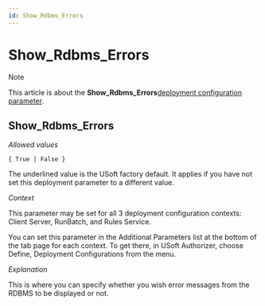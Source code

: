 ```yaml
---
id: Show_Rdbms_Errors
---
```


# Show_Rdbms_Errors



> [!NOTE]
> This article is about the **Show_Rdbms_Errors**[deployment configuration parameter](/docs/Authorisation_and_access/Deployment_configurations/Deployment_configuration_parameters.md).

## **Show_Rdbms_Errors**

*Allowed values*

```
{ True | False }
```

The underlined value is the USoft factory default. It applies if you have not set this deployment parameter to a different value.

*Context*

This parameter may be set for all 3 deployment configuration contexts: Client Server, RunBatch, and Rules Service.

You can set this parameter in the Additional Parameters list at the bottom of the tab page for each context. To get there, in USoft Authorizer, choose Define, Deployment Configurations from the menu.

*Explanation*

This is where you can specify whether you wish error messages from the RDBMS to be displayed or not.